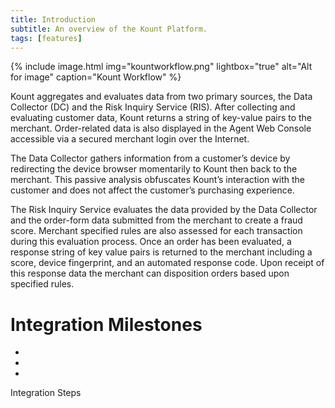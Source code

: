 ```yaml
---
title: Introduction 
subtitle: An overview of the Kount Platform.
tags: [features]
---
```


{% include image.html img="kountworkflow.png" lightbox="true" alt="Alt for image" caption="Kount Workflow" %}

Kount aggregates and evaluates data from two primary sources, the Data Collector (DC) and the Risk Inquiry Service (RIS). After collecting and evaluating customer data, Kount returns a string of key-value pairs to the merchant. Order-related data is also displayed in the Agent Web Console accessible via a secured merchant login over the Internet.

The Data Collector gathers information from a customer’s device by redirecting the device browser momentarily to Kount then back to the merchant. This passive analysis obfuscates Kount’s interaction with the customer and does not affect the customer’s purchasing experience.

The Risk Inquiry Service evaluates the data provided by the Data Collector and the order-form data submitted from the merchant to create a fraud score. Merchant specified rules are also assessed for each transaction during this evaluation process. Once an order has been evaluated, a response string of key value pairs is returned to the merchant including a score, device fingerprint, and an automated response code. Upon receipt of this response data the merchant can disposition orders based upon specified rules.

# Integration Milestones

<div class="uk-position-relative uk-visible-toggle uk-light" tabindex="-1" uk-slideshow="ratio: 7:3; animation: push">
    <ul class="uk-slideshow-items">
        <li>
            <img src="/uploads/slideshow-1/1-Milestone-header.jpg" alt="" uk-cover>
        </li>
        <li>
            <img src="/uploads/slideshow-1/Milestone-body-1.jpg" alt="" uk-cover>
        </li>
        <li>
            <img src="/uploads/slideshow-1/Milestone-body-2.jpg" alt="" uk-cover>
        </li>
    </ul>
    <a class="uk-position-center-left uk-position-small uk-hidden-hover" href="#" uk-slidenav-previous uk-slideshow-item="previous"></a>
    <a class="uk-position-center-right uk-position-small uk-hidden-hover" href="#" uk-slidenav-next uk-slideshow-item="next"></a>
</div>

<div class="uk-h3">Integration Steps</div>
<div class="uk-child-width-1-5@m" uk-grid uk-lightbox="animation: slide">
    <div>
        <a class="uk-inline" href="/uploads/slideshow-1/Milestone-body-1.jpg" data-caption="Caption 1">
            <img src="/uploads/Milestone-body-1-button.png" alt="">
        </a>
    </div>
    <div>
        <a class="uk-inline" href="/uploads/slideshow-1/Milestone-body-2.jpg" data-caption="Caption 2">
            <img src="/uploads/Milestone-body-2-button.png" alt="">
        </a>
    </div>
    <div>
        <a class="uk-inline" href="/uploads/slideshow-1/Milestone-body-3.jpg" data-caption="Caption 2">
            <img src="/uploads/Milestone-body-3-button.png" alt="">
        </a>
    </div>
    <div>
        <a class="uk-inline" href="/uploads/slideshow-1/Milestone-body-4.jpg" data-caption="Caption 2">
            <img src="/uploads/Milestone-body-4-button.png" alt="">
        </a>
    </div>
    <div>
        <a class="uk-inline" href="/uploads/slideshow-1/Milestone-body-5.jpg" data-caption="Caption 3">
            <img src="/uploads/Milestone-body-5-button.png" alt="">
        </a>
    </div>
</div>
